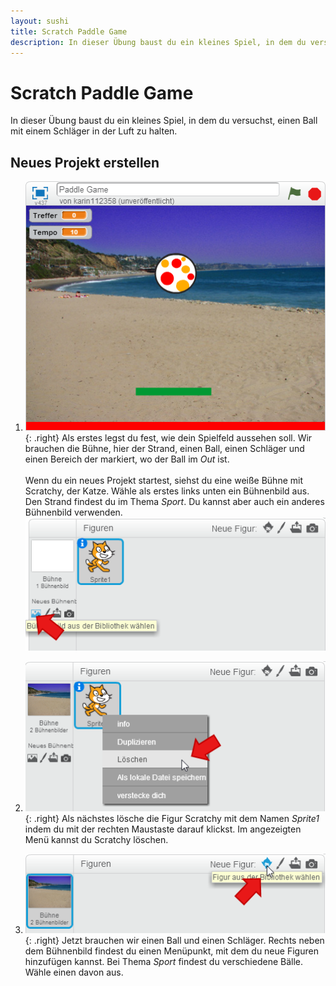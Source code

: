 ```yaml
---
layout: sushi
title: Scratch Paddle Game
description: In dieser Übung baust du ein kleines Spiel, in dem du versuchst, einen Ball mit einem Schläger in der Luft zu halten.
---
```


# Scratch Paddle Game

In dieser Übung baust du ein kleines Spiel, in dem du versuchst, einen Ball mit einem Schläger in der Luft zu halten.

## Neues Projekt erstellen

1. ![Bühnenbild und Figuren anlegen](scratch-paddle-game/buehne-und-figuren.png){: .right}
Als erstes legst du fest, wie dein Spielfeld aussehen soll. Wir brauchen die Bühne, hier der Strand, einen Ball, einen Schläger und einen Bereich der markiert, wo der Ball im *Out* ist.<br/><br/>
Wenn du ein neues Projekt startest, siehst du eine weiße Bühne mit Scratchy, der Katze. 
Wähle als erstes links unten ein Bühnenbild aus. Den Strand findest du im Thema *Sport*. Du kannst aber auch ein anderes Bühnenbild verwenden.
![Bühnenbild und Figuren anlegen](scratch-paddle-game/buehnenbild-auswaehlen.png)

2. ![Figur löschen](scratch-paddle-game/figur-loeschen.png){: .right}
Als nächstes lösche die Figur Scratchy mit dem Namen *Sprite1* indem du mit der rechten Maustaste darauf klickst. 
Im angezeigten Menü kannst du Scratchy löschen.

3. ![Figur hinzufügen](scratch-paddle-game/figur-hinzufuegen.png){: .right}
Jetzt brauchen wir einen Ball und einen Schläger. Rechts neben dem Bühnenbild findest du einen Menüpunkt, mit dem 
du neue Figuren hinzufügen kannst. Bei Thema *Sport* findest du verschiedene Bälle. Wähle einen davon aus.

